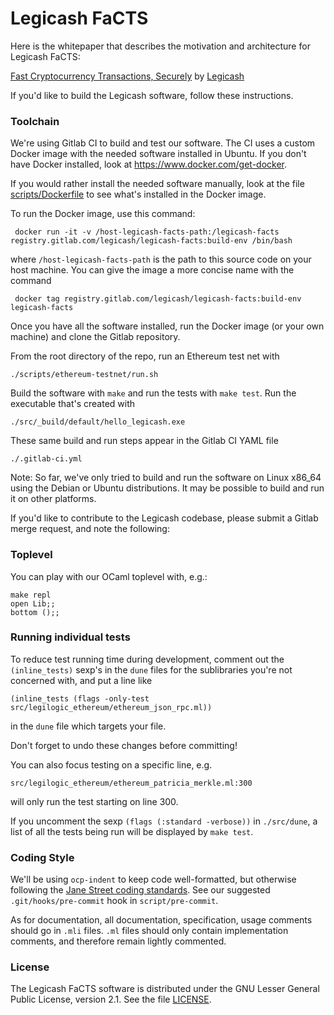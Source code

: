 # Legicash FaCTS

Here is the whitepaper that describes the motivation and architecture for
Legicash FaCTS:

[Fast Cryptocurrency Transactions, Securely](http://j.mp/FaCTS)
by [Legicash](http://legi.cash/)

If you'd like to build the Legicash software, follow these instructions.

### Toolchain

We're using Gitlab CI to build and test our software. The CI uses a
custom Docker image with the needed software installed in Ubuntu. If you don't
have Docker installed, look at https://www.docker.com/get-docker.

If you would rather install the needed software manually, look at the
file [scripts/Dockerfile](scripts/Dockerfile) to see what's installed in the
Docker image.

To run the Docker image, use this command:

     docker run -it -v /host-legicash-facts-path:/legicash-facts registry.gitlab.com/legicash/legicash-facts:build-env /bin/bash

where `/host-legicash-facts-path` is the path to this source code on your host
machine. You can give the image a more concise name with the command

     docker tag registry.gitlab.com/legicash/legicash-facts:build-env legicash-facts

Once you have all the software installed, run the Docker image (or your
own machine) and clone the Gitlab repository.

From the root directory of the repo, run an Ethereum test net with

    ./scripts/ethereum-testnet/run.sh

Build the software with `make` and run the tests with `make test`. Run
the executable that's created with

    ./src/_build/default/hello_legicash.exe

These same build and run steps appear in the Gitlab CI YAML file

    ./.gitlab-ci.yml

Note: So far, we've only tried to build and run the software on Linux
x86_64 using the Debian or Ubuntu distributions.
It may be possible to build and run it on other platforms.

If you'd like to contribute to the Legicash codebase, please submit a
Gitlab merge request, and note the following:

### Toplevel

You can play with our OCaml toplevel with, e.g.:

    make repl
    open Lib;;
    bottom ();;
    
### Running individual tests

To reduce test running time during development, comment out the `(inline_tests)`
sexp's in the `dune` files for the sublibraries you're not concerned with, and
put a line like 

```
(inline_tests (flags -only-test src/legilogic_ethereum/ethereum_json_rpc.ml))
```

in the `dune` file which targets your file.

Don't forget to undo these changes before committing!

You can also focus testing on a specific line, e.g.

```
src/legilogic_ethereum/ethereum_patricia_merkle.ml:300
```

will only run the test starting on line 300.

If you uncomment the sexp `(flags (:standard -verbose))` in `./src/dune`, a list
of all the tests being run will be displayed by `make test`.

### Coding Style

We'll be using `ocp-indent` to keep code well-formatted, but otherwise following the
[Jane Street coding standards](https://opensource.janestreet.com/standards/).
See our suggested `.git/hooks/pre-commit` hook in `script/pre-commit`.

As for documentation, all documentation, specification, usage comments should go in `.mli` files.
`.ml` files should only contain implementation comments, and therefore remain lightly commented.


### License

The Legicash FaCTS software is distributed under the GNU Lesser General Public License,
version 2.1. See the file [LICENSE](LICENSE).
